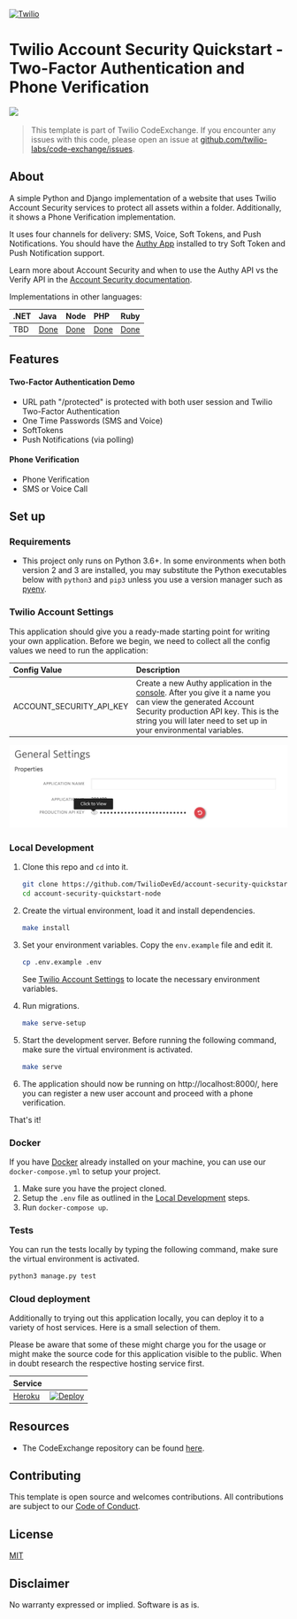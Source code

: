<a href="https://www.twilio.com">
  <img src="https://static0.twilio.com/marketing/bundles/marketing/img/logos/wordmark-red.svg" alt="Twilio" width="250" />
</a>

# Twilio Account Security Quickstart - Two-Factor Authentication and Phone Verification

![](https://github.com/TwilioDevEd/account-security-quickstart-django/workflows/Django/badge.svg)

> This template is part of Twilio CodeExchange. If you encounter any issues with this code, please open an issue at [github.com/twilio-labs/code-exchange/issues](https://github.com/twilio-labs/code-exchange/issues).

## About

A simple Python and Django implementation of a website that uses Twilio Account Security services to protect all assets within a folder. Additionally, it shows a Phone Verification implementation.

It uses four channels for delivery: SMS, Voice, Soft Tokens, and Push Notifications. You should have the [Authy App](https://authy.com/download/) installed to try Soft Token and Push Notification support.

Learn more about Account Security and when to use the Authy API vs the Verify API in the [Account Security documentation](https://www.twilio.com/docs/verify/authy-vs-verify).

Implementations in other languages:

| .NET | Java | Node | PHP | Ruby |
| :--- | :--- | :----- | :-- | :--- |
| TBD | [Done](https://github.com/TwilioDevEd/account-security-quickstart-spring)  | [Done](https://github.com/TwilioDevEd/account-security-quickstart-node)  | [Done](https://github.com/TwilioDevEd/account-security-quickstart-php) | [Done](https://github.com/TwilioDevEd/account-security-quickstart-rails)  |

## Features

#### Two-Factor Authentication Demo
- URL path "/protected" is protected with both user session and Twilio Two-Factor Authentication
- One Time Passwords (SMS and Voice)
- SoftTokens
- Push Notifications (via polling)

#### Phone Verification
- Phone Verification
- SMS or Voice Call

## Set up

### Requirements
- This project only runs on Python 3.6+. In some environments when both version 2
and 3 are installed, you may substitute the Python executables below with
`python3` and `pip3` unless you use a version manager such as
[pyenv](https://github.com/pyenv/pyenv).

### Twilio Account Settings

This application should give you a ready-made starting point for writing your own application.
Before we begin, we need to collect all the config values we need to run the application:

| Config Value | Description |
| :----------  | :---------- |
| ACCOUNT_SECURITY_API_KEY  | Create a new Authy application in the [console](https://www.twilio.com/console/authy/). After you give it a name you can view the generated Account Security production API key. This is the string you will later need to set up in your environmental variables.|

![Get Authy API Key](api_key.png)

### Local Development

1. Clone this repo and `cd` into it.

   ```bash
   git clone https://github.com/TwilioDevEd/account-security-quickstart-node.git
   cd account-security-quickstart-node
   ```

2. Create the virtual environment, load it and install dependencies.

   ```bash
   make install
   ```

3. Set your environment variables. Copy the `env.example` file and edit it.

   ```bash
   cp .env.example .env
   ```

   See [Twilio Account Settings](#twilio-account-settings) to locate the necessary environment variables.

4. Run migrations.

   ```bash
   make serve-setup
   ```

5. Start the development server. Before running the following command, make sure the virtual environment is activated.

   ```bash
   make serve
   ```

6. The application should now be running on http://localhost:8000/, here you can
register a new user account and proceed with a phone verification.

That's it!

### Docker

If you have [Docker](https://www.docker.com/) already installed on your machine, you can use our `docker-compose.yml` to setup your project.

1. Make sure you have the project cloned.
2. Setup the `.env` file as outlined in the [Local Development](#local-development) steps.
3. Run `docker-compose up`.

### Tests

You can run the tests locally by typing the following command, make sure the virtual environment is activated.

```bash
python3 manage.py test
```


### Cloud deployment

Additionally to trying out this application locally, you can deploy it to a variety of host services. Here is a small selection of them.

Please be aware that some of these might charge you for the usage or might make the source code for this application visible to the public. When in doubt research the respective hosting service first.

| Service                           |                                                                                                                                                                                                                           |
| :-------------------------------- | :------------------------------------------------------------------------------------------------------------------------------------------------------------------------------------------------------------------------ |
| [Heroku](https://www.heroku.com/) | [![Deploy](https://www.herokucdn.com/deploy/button.svg)](https://heroku.com/deploy)                                                                                                                                       |

## Resources

- The CodeExchange repository can be found [here](https://github.com/twilio-labs/code-exchange/).

## Contributing

This template is open source and welcomes contributions. All contributions are subject to our [Code of Conduct](https://github.com/twilio-labs/.github/blob/master/CODE_OF_CONDUCT.md).

## License

[MIT](http://www.opensource.org/licenses/mit-license.html)

## Disclaimer

No warranty expressed or implied. Software is as is.

[twilio]: https://www.twilio.com
